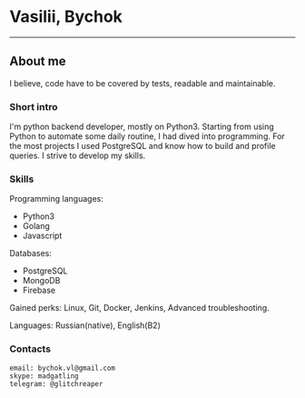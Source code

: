 # Vasilii, Bychok

***

## About me

I believe, code have to be covered by tests, readable and maintainable.

### Short intro

I'm python backend developer, mostly on Python3. Starting from using Python to automate some daily routine, I had dived into programming. For the most projects I used PostgreSQL and know how to build and profile queries. I strive to develop my skills.

### Skills

Programming languages:

- Python3
- Golang
- Javascript

Databases:

- PostgreSQL
- MongoDB
- Firebase

Gained perks: Linux, Git, Docker, Jenkins, Advanced troubleshooting.

Languages: Russian(native), English(B2)

### Contacts

    email: bychok.vl@gmail.com
    skype: madgatling
    telegram: @glitchreaper
